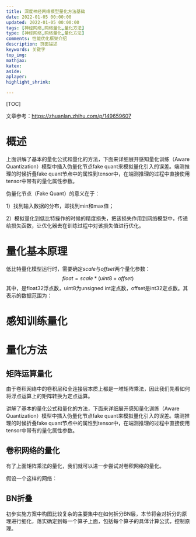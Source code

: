 ```yaml
---
title: 深度神经网络模型量化方法基础
date: 2022-01-05 00:00:00
updated: 2022-01-05 00:00:00
tags: [神经网络,网络量化,量化方法]
type: [神经网络,网络量化,量化方法]
comments: 性能优化框架介绍
description: 页面描述
keywords: 关键字
top_img:
mathjax:
katex:
aside:
aplayer:
highlight_shrink:

---
```


[TOC]

文章参考：https://zhuanlan.zhihu.com/p/149659607

# 概述

上面讲解了基本的量化公式和量化的方法，下面来详细展开感知量化训练（Aware Quantization）模型中插入伪量化节点fake quant来模拟量化引入的误差。端测推理的时候折叠fake quant节点中的属性到tensor中，在端测推理的过程中直接使用tensor中带有的量化属性参数。



伪量化节点（Fake Quant）的意义在于：

1）找到输入数据的分布，即找到min和max值；

2）模拟量化到低比特操作的时候的精度损失，把该损失作用到网络模型中，传递给损失函数，让优化器去在训练过程中对该损失值进行优化。



# 量化基本原理

低比特量化模型运行时，需要确定$scale$与$offset$两个量化参数：
$$
float=scale*(uint8 + offset)
$$
其中，是float32浮点数，uint8为unsigned int定点数，offset是int32定点数。其表示的数据范围为：



 

# 感知训练量化



# 量化方法

## 矩阵运算量化

由于卷积网络中的卷积层和全连接层本质上都是一堆矩阵乘法，因此我们先看如何将浮点运算上的矩阵转换为定点运算。

讲解了基本的量化公式和量化的方法，下面来详细展开感知量化训练（Aware Quantization）模型中插入伪量化节点fake quant来模拟量化引入的误差。端测推理的时候折叠fake quant节点中的属性到tensor中，在端测推理的过程中直接使用tensor中带有的量化属性参数。



## 卷积网络的量化

有了上面矩阵乘法的量化，我们就可以进一步尝试对卷积网络的量化。

假设一个这样的网络：







## BN折叠

初步实施方案中构图比较复杂的主要集中在如何拆分BN层，本节将会对拆分的原理进行细化，落实确定到每一个算子上面，包括每个算子的具体计算公式，控制原理。







